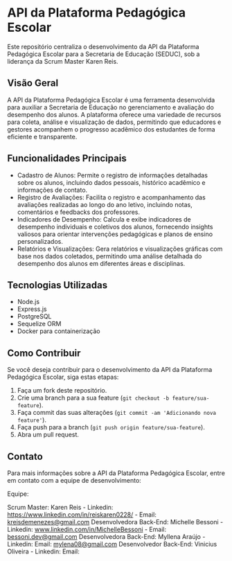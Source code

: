 # API da Plataforma Pedagógica Escolar

Este repositório centraliza o desenvolvimento da API da Plataforma Pedagógica Escolar para a Secretaria de Educação (SEDUC), sob a liderança da Scrum Master Karen Reis.

## Visão Geral

A API da Plataforma Pedagógica Escolar é uma ferramenta desenvolvida para auxiliar a Secretaria de Educação no gerenciamento e avaliação do desempenho dos alunos. A plataforma oferece uma variedade de recursos para coleta, análise e visualização de dados, permitindo que educadores e gestores acompanhem o progresso acadêmico dos estudantes de forma eficiente e transparente.

## Funcionalidades Principais

- Cadastro de Alunos: Permite o registro de informações detalhadas sobre os alunos, incluindo dados pessoais, histórico acadêmico e informações de contato.
- Registro de Avaliações: Facilita o registro e acompanhamento das avaliações realizadas ao longo do ano letivo, incluindo notas, comentários e feedbacks dos professores.
- Indicadores de Desempenho: Calcula e exibe indicadores de desempenho individuais e coletivos dos alunos, fornecendo insights valiosos para orientar intervenções pedagógicas e planos de ensino personalizados.
- Relatórios e Visualizações: Gera relatórios e visualizações gráficas com base nos dados coletados, permitindo uma análise detalhada do desempenho dos alunos em diferentes áreas e disciplinas.

## Tecnologias Utilizadas

- Node.js
- Express.js
- PostgreSQL
- Sequelize ORM
- Docker para containerização

## Como Contribuir

Se você deseja contribuir para o desenvolvimento da API da Plataforma Pedagógica Escolar, siga estas etapas:

1. Faça um fork deste repositório.
2. Crie uma branch para a sua feature (`git checkout -b feature/sua-feature`).
3. Faça commit das suas alterações (`git commit -am 'Adicionando nova feature'`).
4. Faça push para a branch (`git push origin feature/sua-feature`).
5. Abra um pull request.

## Contato

Para mais informações sobre a API da Plataforma Pedagógica Escolar, entre em contato com a equipe de desenvolvimento:

Equipe: 

Scrum Master: Karen Reis - Linkedin: https://www.linkedin.com/in/reiskaren0228/ - Email: kreisdemenezes@gmail.com
Desenvolvedora Back-End: Michelle Bessoni - Linkedin: www.linkedin.com/in/MichelleBessoni - Email: bessoni.dev@gmail.com
Desenvolvedora Back-End: Myllena Araújo - Linkedin: Email: mylena08@gmail.com
Desenvolvedor Back-End: Vinicius Oliveira - Linkedin: Email: 